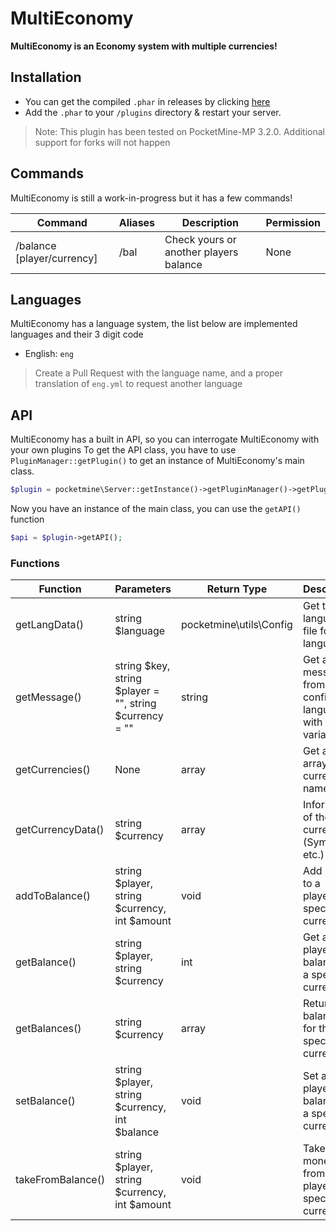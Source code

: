 # MultiEconomy
**MultiEconomy is an Economy system with multiple currencies!**

## Installation
 - You can get the compiled `.phar` in releases by clicking [here](https://github.com/TwistedAsylumMC/MultiEconomy/releases)
 - Add the `.phar` to your `/plugins` directory & restart your server.
 > Note: This plugin has been tested on PocketMine-MP 3.2.0. Additional support for forks will not happen
 
## Commands
MultiEconomy is still a work-in-progress but it has a few commands!

| Command | Aliases | Description | Permission |
| ---------- | ---------- | ---------- | ---------- |
| /balance [player/currency]  | /bal | Check yours or another players balance  | None |
 
## Languages
MultiEconomy has a language system, the list below are implemented languages and their 3 digit code
 - English: ``eng``
> Create a Pull Request with the language name, and a proper translation of ``eng.yml`` to request another language
 
## API
MultiEconomy has a built in API, so you can interrogate MultiEconomy with your own plugins
To get the API class, you have to use ``PluginManager::getPlugin()`` to get an instance of MultiEconomy's main class.
```php
$plugin = pocketmine\Server::getInstance()->getPluginManager()->getPlugin("MultiEconomy");
```
Now you have an instance of the main class, you can use the ``getAPI()`` function
```php
$api = $plugin->getAPI();
```  
### Functions
| Function | Parameters | Return Type | Description |
| ---------- | ---------- | ---------- | ---------- |
| getLangData() | string $language | pocketmine\utils\Config | Get the language file for a language |
| getMessage() | string $key, string $player = "", string $currency = "" | string | Get a message from the configured language with correct variables |
| getCurrencies() | None | array | Get an array of all currency names |
| getCurrencyData() | string $currency | array | Information of the currency (Symbol etc.) |
| addToBalance() | string $player, string $currency, int $amount | void | Add money to a player's specific currency |
| getBalance() | string $player, string $currency | int | Get a player's balance for a specific currency |
| getBalances() | string $currency | array | Returns all balances for the specific currency |
| setBalance() | string $player, string $currency, int $balance | void | Set a player's balance for a specific currency |
| takeFromBalance() | string $player, string $currency, int $amount | void | Take money from a player's specific currency |
